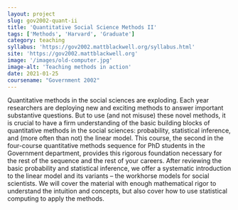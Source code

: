 ```yaml
---
layout: project
slug: gov2002-quant-ii
title: 'Quantitative Social Science Methods II'
tags: ['Methods', 'Harvard', 'Graduate']
category: teaching
syllabus: 'https://gov2002.mattblackwell.org/syllabus.html'
site: 'https://gov2002.mattblackwell.org'
image: '/images/old-computer.jpg'
image-alt: 'Teaching methods in action'
date: 2021-01-25
coursename: "Government 2002"
---
```


Quantitative methods in the social sciences are exploding. Each year researchers are deploying new and exciting methods to answer important substantive questions. But to use (and not misuse) these novel methods, it is crucial to have a firm understanding of the basic building blocks of quantitative methods in the social sciences: probability, statistical inference, and (more often than not) the linear model. This course, the second in the four-course quantitative methods sequence for PhD students in the Government department, provides this rigorous foundation necessary for the rest of the sequence and the rest of your careers. After reviewing the basic probability and statistical inference, we offer a systematic introduction to the linear model and its variants – the workhorse models for social scientists. We will cover the material with enough mathematical rigor to understand the intuition and concepts, but also cover how to use statistical computing to apply the methods.
